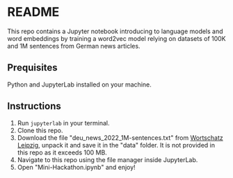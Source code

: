 # README

This repo contains a Jupyter notebook introducing to language models and word embeddings by training a word2vec model relying on datasets of 100K and 1M sentences from German news articles. 

## Prequisites

Python and JupyterLab installed on your machine.

## Instructions

1. Run `jupyterlab` in your terminal.
2. Clone this repo. 
3. Download the file "deu_news_2022_1M-sentences.txt" from [Wortschatz Leipzig](https://downloads.wortschatz-leipzig.de/corpora/deu_news_2022_1M.tar.gz), unpack it and save it in the "data" folder. It is not provided in this repo as it exceeds 100 MB.
3. Navigate to this repo using the file manager inside JupyterLab.
4. Open "Mini-Hackathon.ipynb" and enjoy!

